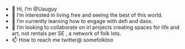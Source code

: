 - 👋 Hi, I’m @Uauguy
- 👀 I’m interested in living free and seeing the best of this world.
- 🌱 I’m currently learning how to engage with defi and daos.
- 💞️ I’m looking to collaborate on irl projects creating spaces for life and art, not rentals per SE , a network of folk lots.
- 📫 How to reach me twitter@ somefolktoo

<!---
Uauguy/Uauguy is a ✨ special ✨ repository because its `README.md` (this file) appears on your GitHub profile.
You can click the Preview link to take a look at your changes.
--->
